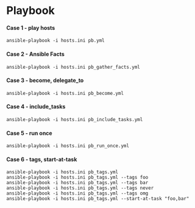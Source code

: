 # Playbook

#### Case 1 - play hosts
```
ansible-playbook -i hosts.ini pb.yml
```

#### Case 2 - Ansible Facts
```
ansible-playbook -i hosts.ini pb_gather_facts.yml
```

#### Case 3 - become, delegate_to
```
ansible-playbook -i hosts.ini pb_become.yml
```

#### Case 4 - include_tasks
```
ansible-playbook -i hosts.ini pb_include_tasks.yml
```

#### Case 5 - run once
```
ansible-playbook -i hosts.ini pb_run_once.yml
```

#### Case 6 - tags, start-at-task
```
ansible-playbook -i hosts.ini pb_tags.yml
ansible-playbook -i hosts.ini pb_tags.yml --tags foo
ansible-playbook -i hosts.ini pb_tags.yml --tags bar
ansible-playbook -i hosts.ini pb_tags.yml --tags never
ansible-playbook -i hosts.ini pb_tags.yml --tags omg
ansible-playbook -i hosts.ini pb_tags.yml --start-at-task "foo,bar"
```